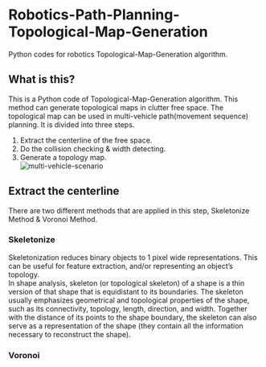 # Robotics-Path-Planning-Topological-Map-Generation
Python codes for robotics Topological-Map-Generation algorithm.
## What is this?
This is a Python code of Topological-Map-Generation algorithm. This method can generate topological maps in clutter free space. The topological map can be used in multi-vehicle path(movement sequence) planning. It is divided into three steps. 
1. Extract the centerline of the free space.
2. Do the collision checking & width detecting.
3. Generate a topology map.<br>
![multi-vehicle-scenario](https://github.com/ChenBohan/Robotics-Path-Planning-Topological-Map-Generation/blob/master/pic/multi-vehicle%20scenario.png)  
## Extract the centerline
There are two different methods that are applied in this step, Skeletonize Method & Voronoi Method.
### Skeletonize
Skeletonization reduces binary objects to 1 pixel wide representations. This can be useful for feature extraction, and/or representing an object’s topology.<br>
In shape analysis, skeleton (or topological skeleton) of a shape is a thin version of that shape that is equidistant to its boundaries. The skeleton usually emphasizes geometrical and topological properties of the shape, such as its connectivity, topology, length, direction, and width. Together with the distance of its points to the shape boundary, the skeleton can also serve as a representation of the shape (they contain all the information necessary to reconstruct the shape).
### Voronoi


